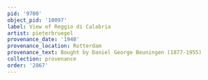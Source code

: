 ```yaml
---
pid: '9700'
object_pid: '10097'
label: View of Reggio di Calabria
artist: pieterbruegel
provenance_date: '1940'
provenance_location: Rotterdam
provenance_text: Bought by Daniel George Beuningen (1877-1955)
collection: provenance
order: '2867'
---
```

